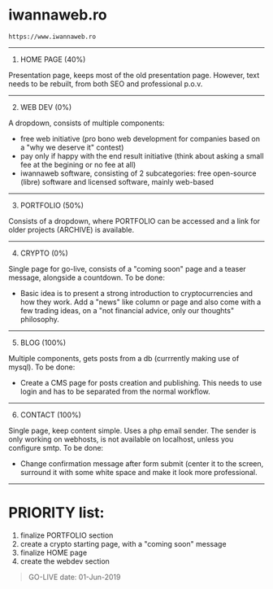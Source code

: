 iwannaweb.ro
============
`https://www.iwannaweb.ro`

---
1) HOME PAGE (40%)

Presentation page, keeps most of the old presentation page. However, text needs to be rebuilt, from both SEO and professional p.o.v.

---
2) WEB DEV (0%)

A dropdown, consists of multiple components:
- free web initiative (pro bono web development for companies based on a "why we deserve it" contest)
- pay only if happy with the end result initiative (think about asking a small fee at the begining or no fee at all)
- iwannaweb software, consisting of 2 subcategories: free open-source (libre) software and licensed software, mainly web-based

---
3) PORTFOLIO (50%)

Consists of a dropdown, where PORTFOLIO can be accessed and a link for older projects (ARCHIVE) is available.

---
4) CRYPTO (0%)

Single page for go-live, consists of a "coming soon" page and a teaser message, alongside a countdown.
To be done:
- Basic idea is to present a strong introduction to cryptocurrencies and how they work. Add a "news" like column or page and also come with a few trading ideas, on a "not financial advice, only our thoughts" philosophy.

---
5) BLOG (100%)

Multiple components, gets posts from a db (currrently making use of mysql).
To be done:
- Create a CMS page for posts creation and publishing. This needs to use login and has to be separated from the normal workflow. 

---
6) CONTACT (100%)

Single page, keep content simple. Uses a php email sender. The sender is only working on webhosts, is not available on localhost, unless you configure smtp.
To be done: 
- Change confirmation message after form submit (center it to the screen, surround it with some white space and make it look more professional.

---
PRIORITY list:
===
1) finalize PORTFOLIO section
2) create a crypto starting page, with a "coming soon" message
3) finalize HOME page
4) create the webdev section

> GO-LIVE date: 01-Jun-2019
